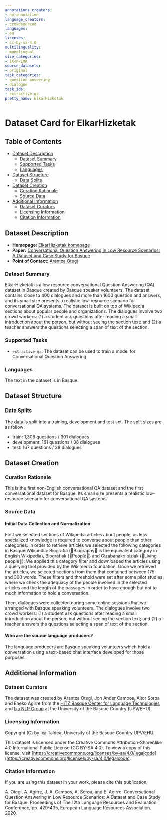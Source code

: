 ```yaml
---
annotations_creators:
- no-annotation
language_creators:
- crowdsourced
languages:
- eu
licenses:
- cc-by-sa-4.0
multilinguality:
- monolingual
size_categories:
- 1K<n<10K
source_datasets:
- original
task_categories:
- question-answering
- dialogue
task_ids:
- extractive-qa
pretty_name: ElkarHizketak
---
```


# Dataset Card for ElkarHizketak

## Table of Contents
- [Dataset Description](#dataset-description)
  - [Dataset Summary](#dataset-summary)
  - [Supported Tasks](#supported-tasks)
  - [Languages](#languages)
- [Dataset Structure](#dataset-structure)
  - [Data Splits](#data-instances)
- [Dataset Creation](#dataset-creation)
  - [Curation Rationale](#curation-rationale)
  - [Source Data](#source-data)
- [Additional Information](#additional-information)
  - [Dataset Curators](#dataset-curators)
  - [Licensing Information](#licensing-information)
  - [Citation Information](#citation-information)

## Dataset Description

- **Homepage:** [ElkarHizketak homepage](http://ixa.si.ehu.es/node/12934)
- **Paper:** [Conversational Question Answering in Low Resource Scenarios: A Dataset and Case Study for Basque](https://aclanthology.org/2020.lrec-1.55/)
- **Point of Contact:** [Arantxa Otegi](mailto:arantza.otegi@ehu.eus)

### Dataset Summary

ElkarHizketak is a low resource conversational Question Answering (QA) dataset in Basque created by Basque speaker volunteers. The dataset contains close to 400 dialogues and more than 1600 question and answers, and its small size presents a realistic low-resource scenario for conversational QA systems. The dataset is built on top of Wikipedia sections about popular people and organizations. The dialogues involve two crowd workers: (1) a student ask questions after reading a small introduction about the person, but without seeing the section text; and (2) a teacher answers the questions selecting a span of text of the section.

### Supported Tasks

- `extractive-qa`: The dataset can be used to train a model for Conversational Question Answering.

### Languages

The text in the dataset is in Basque.

## Dataset Structure

### Data Splits

The data is split into a training, development and test set. The split sizes are as follow:
 - train: 1,306 questions / 301 dialogues
 - development:  161 questions / 38 dialogues
 - test: 167 questions / 38 dialogues

## Dataset Creation

### Curation Rationale

This is the first non-English conversational QA dataset and the first conversational dataset for Basque. Its small size presents a realistic low-resource scenario for conversational QA systems.

### Source Data

#### Initial Data Collection and Normalization

First we selected sections of Wikipedia articles about people, as less specialized knowledge is required to converse about people than other categories. In order to retrieve articles we selected the following categories in Basque Wikipedia: Biografia (Biography is the equivalent category in English Wikipedia), Biografiak (People) and Gizabanako biziak (Living people). We applied this category filter and downloaded the articles using a querying tool provided by the Wikimedia foundation. Once we retrieved the articles, we selected sections from them that contained between 175 and 300 words. These filters and threshold were set after some pilot studies where we check the adequacy of the people involved in the selected articles and the length of the passages in order to have enough but not to much information to hold a conversation.

Then, dialogues were collected during some online sessions that we arranged with Basque speaking volunteers. The dialogues involve two crowd workers: (1) a student ask questions after reading a small introduction about the person, but without seeing the section text; and (2) a teacher answers the questions selecting a span of text of the section.

#### Who are the source language producers?

The language producers are Basque speaking volunteers which hold a conversation using a text-based chat interface developed for those purposes.

## Additional Information

### Dataset Curators

The dataset was created by Arantxa Otegi, Jon Ander Campos, Aitor Soroa and Eneko Agirre from the [HiTZ Basque Center for Language Technologies](https://www.hitz.eus/) and [Ixa NLP Group](https://www.ixa.eus/) at the University of the Basque Country (UPV/EHU).

### Licensing Information

Copyright (C) by Ixa Taldea, University of the Basque Country UPV/EHU.

This dataset is licensed under the Creative Commons Attribution-ShareAlike 4.0 International Public License (CC BY-SA 4.0).
To view a copy of this license, visit [https://creativecommons.org/licenses/by-sa/4.0/legalcode](https://creativecommons.org/licenses/by-sa/4.0/legalcode).

### Citation Information

If you are using this dataset in your work, please cite this publication:

A. Otegi, A. Agirre, J. A. Campos, A. Soroa, and E. Agirre. Conversational Question Answering in Low Resource Scenarios: A Dataset and Case Study for Basque. Proceedings of The 12th Language Resources and Evaluation Conference, pp. 429-435, European Language Resources Association. 2020.